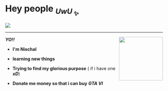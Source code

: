  # Hey people <sub>***UwU***<sub> ✨
![](https://i.pinimg.com/originals/fa/74/8d/fa748dac0a77a0b0bd787f67fe6f3809.jpg)

---



<img style="float: right;" src="https://avatars.githubusercontent.com/u/118107697?v=4"  width="140px" height = "140px">

 ***YO!!***

 - **I'm Nischal** 

 - **learning new things**

- **Trying to find my glorious purpose** ( if i have one ***xD***)

 - **Donate me money so that i can buy**
 ***GTA VI***
